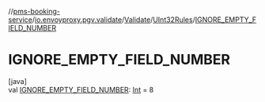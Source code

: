 //[pms-booking-service](../../../../index.md)/[io.envoyproxy.pgv.validate](../../index.md)/[Validate](../index.md)/[UInt32Rules](index.md)/[IGNORE_EMPTY_FIELD_NUMBER](-i-g-n-o-r-e_-e-m-p-t-y_-f-i-e-l-d_-n-u-m-b-e-r.md)

# IGNORE_EMPTY_FIELD_NUMBER

[java]\
val [IGNORE_EMPTY_FIELD_NUMBER](-i-g-n-o-r-e_-e-m-p-t-y_-f-i-e-l-d_-n-u-m-b-e-r.md): [Int](https://kotlinlang.org/api/core/kotlin-stdlib/kotlin/-int/index.html) = 8